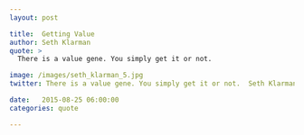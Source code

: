 ```yaml
---
layout: post

title:  Getting Value
author: Seth Klarman
quote: >
  There is a value gene. You simply get it or not. 

image: /images/seth_klarman_5.jpg
twitter: There is a value gene. You simply get it or not.  Seth Klarman http://quotes.stockflare.com/

date:   2015-08-25 06:00:00
categories: quote

---
```


